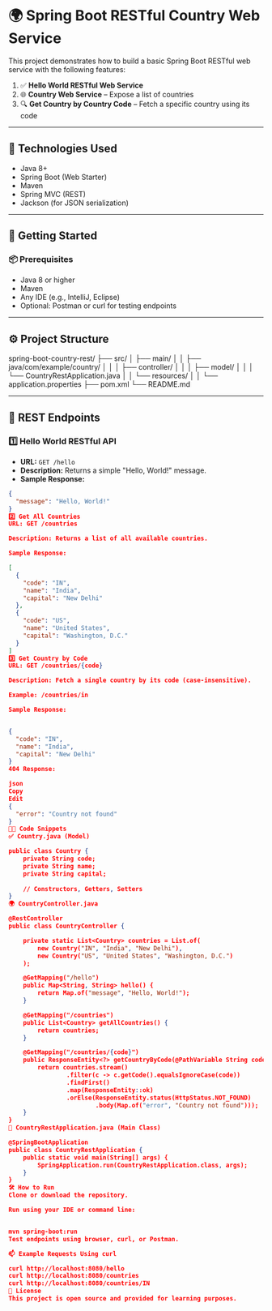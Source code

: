 # 🌍 Spring Boot RESTful Country Web Service

This project demonstrates how to build a basic Spring Boot RESTful web service with the following features:

1. ✅ **Hello World RESTful Web Service**
2. 🌐 **Country Web Service** – Expose a list of countries
3. 🔍 **Get Country by Country Code** – Fetch a specific country using its code

---

## 🧰 Technologies Used

- Java 8+
- Spring Boot (Web Starter)
- Maven
- Spring MVC (REST)
- Jackson (for JSON serialization)

---

## 🚀 Getting Started

### 📦 Prerequisites

- Java 8 or higher
- Maven
- Any IDE (e.g., IntelliJ, Eclipse)
- Optional: Postman or curl for testing endpoints

---

## ⚙️ Project Structure

spring-boot-country-rest/
├── src/
│ ├── main/
│ │ ├── java/com/example/country/
│ │ │ ├── controller/
│ │ │ ├── model/
│ │ │ └── CountryRestApplication.java
│ │ └── resources/
│ │ └── application.properties
├── pom.xml
└── README.md



---

## 📄 REST Endpoints

### 1️⃣ Hello World RESTful API

- **URL:** `GET /hello`
- **Description:** Returns a simple "Hello, World!" message.
- **Sample Response:**
```json
{
  "message": "Hello, World!"
}
2️⃣ Get All Countries
URL: GET /countries

Description: Returns a list of all available countries.

Sample Response:

[
  {
    "code": "IN",
    "name": "India",
    "capital": "New Delhi"
  },
  {
    "code": "US",
    "name": "United States",
    "capital": "Washington, D.C."
  }
]
3️⃣ Get Country by Code
URL: GET /countries/{code}

Description: Fetch a single country by its code (case-insensitive).

Example: /countries/in

Sample Response:


{
  "code": "IN",
  "name": "India",
  "capital": "New Delhi"
}
404 Response:

json
Copy
Edit
{
  "error": "Country not found"
}
🧑‍💻 Code Snippets
✅ Country.java (Model)

public class Country {
    private String code;
    private String name;
    private String capital;
    
    // Constructors, Getters, Setters
}
🌍 CountryController.java

@RestController
public class CountryController {

    private static List<Country> countries = List.of(
        new Country("IN", "India", "New Delhi"),
        new Country("US", "United States", "Washington, D.C.")
    );

    @GetMapping("/hello")
    public Map<String, String> hello() {
        return Map.of("message", "Hello, World!");
    }

    @GetMapping("/countries")
    public List<Country> getAllCountries() {
        return countries;
    }

    @GetMapping("/countries/{code}")
    public ResponseEntity<?> getCountryByCode(@PathVariable String code) {
        return countries.stream()
                .filter(c -> c.getCode().equalsIgnoreCase(code))
                .findFirst()
                .map(ResponseEntity::ok)
                .orElse(ResponseEntity.status(HttpStatus.NOT_FOUND)
                        .body(Map.of("error", "Country not found")));
    }
}
🚀 CountryRestApplication.java (Main Class)

@SpringBootApplication
public class CountryRestApplication {
    public static void main(String[] args) {
        SpringApplication.run(CountryRestApplication.class, args);
    }
}
🛠️ How to Run
Clone or download the repository.

Run using your IDE or command line:


mvn spring-boot:run
Test endpoints using browser, curl, or Postman.

📫 Example Requests Using curl

curl http://localhost:8080/hello
curl http://localhost:8080/countries
curl http://localhost:8080/countries/IN
📜 License
This project is open source and provided for learning purposes.
